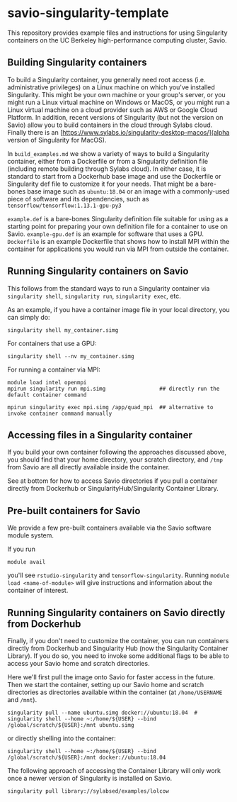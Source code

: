 # savio-singularity-template
This repository provides example files and instructions for using Singularity containers on the UC Berkeley high-performance computing cluster, Savio.

## Building Singularity containers

To build a Singularity container, you generally need root access (i.e. administrative privileges) on a Linux machine on which you've installed Singularity. This might be your own machine or your group's server, or you might run a Linux virtual machine on Windows or MacOS, or you might run a Linux virtual machine on a cloud provider such as AWS or Google Cloud Platform. In addition, recent versions of Singularity (but not the version on Savio) allow you to build containers in the cloud through Sylabs cloud. Finally there is an [https://www.sylabs.io/singularity-desktop-macos/](alpha version of Singularity for MacOS).

In `build_examples.md` we show a variety of ways to build a Singularity container, either from a Dockerfile or from a Singularity definition file (including remote building through Sylabs cloud). In either case, it is standard to start from a Dockerhub base image and use the Dockerfile or Singularity def file to customize it for your needs. That might be a bare-bones base image such as `ubuntu:18.04` or an image with a commonly-used piece of software and its dependencies, such as `tensorflow/tensorflow:1.13.1-gpu-py3`

`example.def` is a bare-bones Singularity definition file suitable for using as a starting point for preparing your own definition file for a container to use on Savio.  `example-gpu.def` is an example for software that uses a GPU. `Dockerfile` is an example Dockerfile that shows how to install MPI within the container for applications you would run via MPI from outside the container.

## Running Singularity containers on Savio

This follows from the standard ways to run a Singularity container via `singularity shell`, `singularity run`, `singularity exec`, etc.

As an example, if you have a container image file in your local directory, you can simply do:

```
singularity shell my_container.simg
```

For containers that use a GPU:

```
singularity shell --nv my_container.simg
```

For running a container via MPI:

```
module load intel openmpi
mpirun singularity run mpi.simg                 ## directly run the default container command

mpirun singularity exec mpi.simg /app/quad_mpi  ## alternative to invoke container command manually

```

## Accessing files in a Singularity container

If you build your own container following the approaches discussed above, you should find that your home directory, your scratch directory, and `/tmp` from Savio are all directly available inside the container.

See at bottom for how to access Savio directories if you pull a container directly from Dockerhub or SingularityHub/Singularity Container Library.


## Pre-built containers for Savio

We provide a few pre-built containers available via the Savio software module system.

If you run
```
module avail
```

you'll see `rstudio-singularity` and `tensorflow-singularity`. Running `module load <name-of-module>` will give instructions and information about the container of interest. 

## Running Singularity containers on Savio directly from Dockerhub

Finally, if you don't need to customize the container, you can run containers directly from Dockerhub and Singularity Hub (now the Singularity Container Library). If you do so, you need to invoke some additional flags to be able to access your Savio home and scratch directories. 

Here we'll first pull the image onto Savio for faster access in the future. Then we start the container, setting up our Savio home and scratch directories as directories available within the container (at `/home/USERNAME` and `/mnt`).

```
singularity pull --name ubuntu.simg docker://ubuntu:18.04  # 
singularity shell --home ~:/home/${USER} --bind /global/scratch/${USER}:/mnt ubuntu.simg
```

or directly shelling into the container:

```
singularity shell --home ~:/home/${USER} --bind /global/scratch/${USER}:/mnt docker://ubuntu:18.04
```

The following approach of accessing the Container Library will only work once a newer version of Singularity is installed on Savio.

```
singularity pull library://sylabsed/examples/lolcow
```

